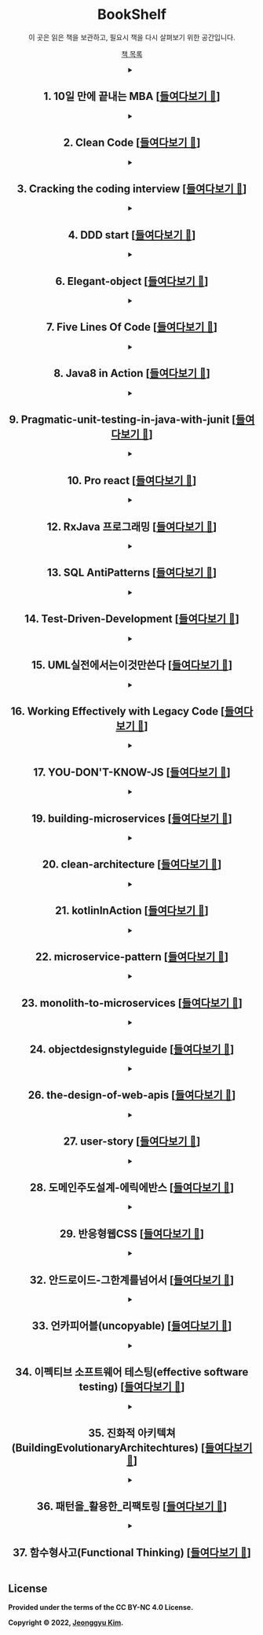

<div align="center">
    <h1> BookShelf </h1>
</div>

<p align="center">
    이 곳은 읽은 책을 보관하고, 필요시 책을 다시 살펴보기 위한 공간입니다.
<p align="center">
    <a href="https://www.notion.so/likelen/44c8b34f833541c2b45ebcdf00d39286">책 목록</a>
</p>
</p>



<details align="center">
<summary><h2><b>1. 10일 만에 끝내는 MBA [<a href="https://github.com/LenKIM/Book/tree/master/10%EC%9D%BC%20%EB%A7%8C%EC%97%90%20%EB%81%9D%EB%82%B4%EB%8A%94%20MBA">들여다보기 📂</a>]

</h2><b></summary>
<br><p>
<h3> •️ 1일차_마케팅.md [<a href="https://github.com/LenKIM/Book/blob/master/10%EC%9D%BC%20%EB%A7%8C%EC%97%90%20%EB%81%9D%EB%82%B4%EB%8A%94%20MBA/1%EC%9D%BC%EC%B0%A8_%EB%A7%88%EC%BC%80%ED%8C%85.md">들여다보기 📂</a>]


<h3> •️ 2일차_윤리학.md [<a href="https://github.com/LenKIM/Book/blob/master/10%EC%9D%BC%20%EB%A7%8C%EC%97%90%20%EB%81%9D%EB%82%B4%EB%8A%94%20MBA/2%EC%9D%BC%EC%B0%A8_%EC%9C%A4%EB%A6%AC%ED%95%99.md">들여다보기 📂</a>]


<h3> •️ 4일차_조직행동론.md [<a href="https://github.com/LenKIM/Book/blob/master/10%EC%9D%BC%20%EB%A7%8C%EC%97%90%20%EB%81%9D%EB%82%B4%EB%8A%94%20MBA/4%EC%9D%BC%EC%B0%A8_%EC%A1%B0%EC%A7%81%ED%96%89%EB%8F%99%EB%A1%A0.md">들여다보기 📂</a>]


<h3> •️ README.md [<a href="https://github.com/LenKIM/Book/blob/master/10%EC%9D%BC%20%EB%A7%8C%EC%97%90%20%EB%81%9D%EB%82%B4%EB%8A%94%20MBA/README.md">들여다보기 📂</a>]


</h3></p>
</details>



<details align="center">
<summary><h2><b>2. Clean Code [<a href="https://github.com/LenKIM/Book/tree/master/Clean%20Code">들여다보기 📂</a>]

</h2><b></summary>
<br><p>
<h3> •️ 01_What_Clean_code_is.md [<a href="https://github.com/LenKIM/Book/blob/master/Clean%20Code/01_What_Clean_code_is.md">들여다보기 📂</a>]


<h3> •️ 02_Meaningful_name.md [<a href="https://github.com/LenKIM/Book/blob/master/Clean%20Code/02_Meaningful_name.md">들여다보기 📂</a>]


<h3> •️ 03_Method.md [<a href="https://github.com/LenKIM/Book/blob/master/Clean%20Code/03_Method.md">들여다보기 📂</a>]


<h3> •️ 10장-클래스.md [<a href="https://github.com/LenKIM/Book/blob/master/Clean%20Code/10%EC%9E%A5-%ED%81%B4%EB%9E%98%EC%8A%A4.md">들여다보기 📂</a>]


<h3> •️ 11장-시스템.md [<a href="https://github.com/LenKIM/Book/blob/master/Clean%20Code/11%EC%9E%A5-%EC%8B%9C%EC%8A%A4%ED%85%9C.md">들여다보기 📂</a>]


<h3> •️ 12장-창발성.md [<a href="https://github.com/LenKIM/Book/blob/master/Clean%20Code/12%EC%9E%A5-%EC%B0%BD%EB%B0%9C%EC%84%B1.md">들여다보기 📂</a>]


<h3> •️ 1장-깨끗한코드.md [<a href="https://github.com/LenKIM/Book/blob/master/Clean%20Code/1%EC%9E%A5-%EA%B9%A8%EB%81%97%ED%95%9C%EC%BD%94%EB%93%9C.md">들여다보기 📂</a>]


<h3> •️ 2장-의미 있는 이름.md [<a href="https://github.com/LenKIM/Book/blob/master/Clean%20Code/2%EC%9E%A5-%EC%9D%98%EB%AF%B8%20%EC%9E%88%EB%8A%94%20%EC%9D%B4%EB%A6%84.md">들여다보기 📂</a>]


<h3> •️ 3장-함수.md [<a href="https://github.com/LenKIM/Book/blob/master/Clean%20Code/3%EC%9E%A5-%ED%95%A8%EC%88%98.md">들여다보기 📂</a>]


<h3> •️ 5장-형식-맞추기.md [<a href="https://github.com/LenKIM/Book/blob/master/Clean%20Code/5%EC%9E%A5-%ED%98%95%EC%8B%9D-%EB%A7%9E%EC%B6%94%EA%B8%B0.md">들여다보기 📂</a>]


<h3> •️ 6장-객체와-자료-구조.md [<a href="https://github.com/LenKIM/Book/blob/master/Clean%20Code/6%EC%9E%A5-%EA%B0%9D%EC%B2%B4%EC%99%80-%EC%9E%90%EB%A3%8C-%EA%B5%AC%EC%A1%B0.md">들여다보기 📂</a>]


<h3> •️ 7장-오류처리.md [<a href="https://github.com/LenKIM/Book/blob/master/Clean%20Code/7%EC%9E%A5-%EC%98%A4%EB%A5%98%EC%B2%98%EB%A6%AC.md">들여다보기 📂</a>]


<h3> •️ 8장-경계.md [<a href="https://github.com/LenKIM/Book/blob/master/Clean%20Code/8%EC%9E%A5-%EA%B2%BD%EA%B3%84.md">들여다보기 📂</a>]


<h3> •️ 9장-단위테스트.md [<a href="https://github.com/LenKIM/Book/blob/master/Clean%20Code/9%EC%9E%A5-%EB%8B%A8%EC%9C%84%ED%85%8C%EC%8A%A4%ED%8A%B8.md">들여다보기 📂</a>]


<h3> •️ README.md [<a href="https://github.com/LenKIM/Book/blob/master/Clean%20Code/README.md">들여다보기 📂</a>]


</h3></p>
</details>



<details align="center">
<summary><h2><b>3. Cracking the coding interview [<a href="https://github.com/LenKIM/Book/tree/master/Cracking%20the%20coding%20interview">들여다보기 📂</a>]

</h2><b></summary>
<br><p>
<h3> •️ READMD.md [<a href="https://github.com/LenKIM/Book/blob/master/Cracking%20the%20coding%20interview/READMD.md">들여다보기 📂</a>]


<h3> •️ [자료구조]배열과문자열.md [<a href="https://github.com/LenKIM/Book/blob/master/Cracking%20the%20coding%20interview/[%EC%9E%90%EB%A3%8C%EA%B5%AC%EC%A1%B0]%EB%B0%B0%EC%97%B4%EA%B3%BC%EB%AC%B8%EC%9E%90%EC%97%B4.md">들여다보기 📂</a>]


<h3> •️ [자료구조]연결리스트.md [<a href="https://github.com/LenKIM/Book/blob/master/Cracking%20the%20coding%20interview/[%EC%9E%90%EB%A3%8C%EA%B5%AC%EC%A1%B0]%EC%97%B0%EA%B2%B0%EB%A6%AC%EC%8A%A4%ED%8A%B8.md">들여다보기 📂</a>]


</h3></p>
</details>



<details align="center">
<summary><h2><b>4. DDD start [<a href="https://github.com/LenKIM/Book/tree/master/DDD%20start">들여다보기 📂</a>]

</h2><b></summary>
<br><p>
<h3> •️ 01-도메인 모델.md [<a href="https://github.com/LenKIM/Book/blob/master/DDD%20start/01-%EB%8F%84%EB%A9%94%EC%9D%B8%20%EB%AA%A8%EB%8D%B8.md">들여다보기 📂</a>]


<h3> •️ 02-아키텍쳐-개요.md [<a href="https://github.com/LenKIM/Book/blob/master/DDD%20start/02-%EC%95%84%ED%82%A4%ED%85%8D%EC%B3%90-%EA%B0%9C%EC%9A%94.md">들여다보기 📂</a>]


<h3> •️ 03-애그리거트.md [<a href="https://github.com/LenKIM/Book/blob/master/DDD%20start/03-%EC%95%A0%EA%B7%B8%EB%A6%AC%EA%B1%B0%ED%8A%B8.md">들여다보기 📂</a>]


<h3> •️ 06-응용서비스와-표현영역.md [<a href="https://github.com/LenKIM/Book/blob/master/DDD%20start/06-%EC%9D%91%EC%9A%A9%EC%84%9C%EB%B9%84%EC%8A%A4%EC%99%80-%ED%91%9C%ED%98%84%EC%98%81%EC%97%AD.md">들여다보기 📂</a>]


<h3> •️ 07-도메인서비스.md [<a href="https://github.com/LenKIM/Book/blob/master/DDD%20start/07-%EB%8F%84%EB%A9%94%EC%9D%B8%EC%84%9C%EB%B9%84%EC%8A%A4.md">들여다보기 📂</a>]


<h3> •️ 08-어그리거트트랜잭션.md [<a href="https://github.com/LenKIM/Book/blob/master/DDD%20start/08-%EC%96%B4%EA%B7%B8%EB%A6%AC%EA%B1%B0%ED%8A%B8%ED%8A%B8%EB%9E%9C%EC%9E%AD%EC%85%98.md">들여다보기 📂</a>]


<h3> •️ 09-도메인모델과바운디드콘텍스트.md [<a href="https://github.com/LenKIM/Book/blob/master/DDD%20start/09-%EB%8F%84%EB%A9%94%EC%9D%B8%EB%AA%A8%EB%8D%B8%EA%B3%BC%EB%B0%94%EC%9A%B4%EB%94%94%EB%93%9C%EC%BD%98%ED%85%8D%EC%8A%A4%ED%8A%B8.md">들여다보기 📂</a>]


<h3> •️ 10-이벤트.md [<a href="https://github.com/LenKIM/Book/blob/master/DDD%20start/10-%EC%9D%B4%EB%B2%A4%ED%8A%B8.md">들여다보기 📂</a>]


<h3> •️ 11-CQRS.md [<a href="https://github.com/LenKIM/Book/blob/master/DDD%20start/11-CQRS.md">들여다보기 📂</a>]


<h3> •️ [1주차]01-02Chapter.md [<a href="https://github.com/LenKIM/Book/blob/master/DDD%20start/[1%EC%A3%BC%EC%B0%A8]01-02Chapter.md">들여다보기 📂</a>]


</h3></p>
</details>



<details align="center">
<summary><h2><b>6. Elegant-object [<a href="https://github.com/LenKIM/Book/tree/master/Elegant-object">들여다보기 📂</a>]

</h2><b></summary>
<br><p>
<h3> •️ README.md [<a href="https://github.com/LenKIM/Book/blob/master/Elegant-object/README.md">들여다보기 📂</a>]


<h3> •️ _00_birth.md [<a href="https://github.com/LenKIM/Book/blob/master/Elegant-object/_00_birth.md">들여다보기 📂</a>]


<h3> •️ _01_education-1.md [<a href="https://github.com/LenKIM/Book/blob/master/Elegant-object/_01_education-1.md">들여다보기 📂</a>]


<h3> •️ _02_education-2.md [<a href="https://github.com/LenKIM/Book/blob/master/Elegant-object/_02_education-2.md">들여다보기 📂</a>]


<h3> •️ _03_employment-1.md [<a href="https://github.com/LenKIM/Book/blob/master/Elegant-object/_03_employment-1.md">들여다보기 📂</a>]


<h3> •️ _04_employment-2.md [<a href="https://github.com/LenKIM/Book/blob/master/Elegant-object/_04_employment-2.md">들여다보기 📂</a>]


<h3> •️ _05_retire.md [<a href="https://github.com/LenKIM/Book/blob/master/Elegant-object/_05_retire.md">들여다보기 📂</a>]


</h3></p>
</details>



<details align="center">
<summary><h2><b>7. Five Lines Of Code [<a href="https://github.com/LenKIM/Book/tree/master/Five%20Lines%20Of%20Code">들여다보기 📂</a>]

</h2><b></summary>
<br><p>
<h3> •️ 0장: Index.md [<a href="https://github.com/LenKIM/Book/blob/master/Five%20Lines%20Of%20Code/0%EC%9E%A5:%20Index.md">들여다보기 📂</a>]


<h3> •️ 1장: 리팩터링 리팩터링하기.md [<a href="https://github.com/LenKIM/Book/blob/master/Five%20Lines%20Of%20Code/1%EC%9E%A5:%20%EB%A6%AC%ED%8C%A9%ED%84%B0%EB%A7%81%20%EB%A6%AC%ED%8C%A9%ED%84%B0%EB%A7%81%ED%95%98%EA%B8%B0.md">들여다보기 📂</a>]


<h3> •️ 2장: 리팩터링 깊게 들여다보기.md [<a href="https://github.com/LenKIM/Book/blob/master/Five%20Lines%20Of%20Code/2%EC%9E%A5:%20%EB%A6%AC%ED%8C%A9%ED%84%B0%EB%A7%81%20%EA%B9%8A%EA%B2%8C%20%EB%93%A4%EC%97%AC%EB%8B%A4%EB%B3%B4%EA%B8%B0.md">들여다보기 📂</a>]


<h3> •️ 3장: 긴 코드 조각내기.md [<a href="https://github.com/LenKIM/Book/blob/master/Five%20Lines%20Of%20Code/3%EC%9E%A5:%20%EA%B8%B4%20%EC%BD%94%EB%93%9C%20%EC%A1%B0%EA%B0%81%EB%82%B4%EA%B8%B0.md">들여다보기 📂</a>]


<h3> •️ 4장: 타입 코드 처리하기.md [<a href="https://github.com/LenKIM/Book/blob/master/Five%20Lines%20Of%20Code/4%EC%9E%A5:%20%ED%83%80%EC%9E%85%20%EC%BD%94%EB%93%9C%20%EC%B2%98%EB%A6%AC%ED%95%98%EA%B8%B0.md">들여다보기 📂</a>]


<h3> •️ 5장: 유사한 코드 융합하기.md [<a href="https://github.com/LenKIM/Book/blob/master/Five%20Lines%20Of%20Code/5%EC%9E%A5:%20%EC%9C%A0%EC%82%AC%ED%95%9C%20%EC%BD%94%EB%93%9C%20%EC%9C%B5%ED%95%A9%ED%95%98%EA%B8%B0.md">들여다보기 📂</a>]


<h3> •️ README.md [<a href="https://github.com/LenKIM/Book/blob/master/Five%20Lines%20Of%20Code/README.md">들여다보기 📂</a>]


</h3></p>
</details>



<details align="center">
<summary><h2><b>8. Java8 in Action [<a href="https://github.com/LenKIM/Book/tree/master/Java8%20in%20Action">들여다보기 📂</a>]

</h2><b></summary>
<br><p>
<h3> •️ README.md [<a href="https://github.com/LenKIM/Book/blob/master/Java8%20in%20Action/README.md">들여다보기 📂</a>]


<h3> •️ ch10-null대신Optional.md [<a href="https://github.com/LenKIM/Book/blob/master/Java8%20in%20Action/ch10-null%EB%8C%80%EC%8B%A0Optional.md">들여다보기 📂</a>]


<h3> •️ ch12-새로운날짜와시간API.md [<a href="https://github.com/LenKIM/Book/blob/master/Java8%20in%20Action/ch12-%EC%83%88%EB%A1%9C%EC%9A%B4%EB%82%A0%EC%A7%9C%EC%99%80%EC%8B%9C%EA%B0%84API.md">들여다보기 📂</a>]


<h3> •️ ch3-람다표현식.md [<a href="https://github.com/LenKIM/Book/blob/master/Java8%20in%20Action/ch3-%EB%9E%8C%EB%8B%A4%ED%91%9C%ED%98%84%EC%8B%9D.md">들여다보기 📂</a>]


<h3> •️ ch4-스트림소개.md [<a href="https://github.com/LenKIM/Book/blob/master/Java8%20in%20Action/ch4-%EC%8A%A4%ED%8A%B8%EB%A6%BC%EC%86%8C%EA%B0%9C.md">들여다보기 📂</a>]


<h3> •️ ch5-스트림활용.md [<a href="https://github.com/LenKIM/Book/blob/master/Java8%20in%20Action/ch5-%EC%8A%A4%ED%8A%B8%EB%A6%BC%ED%99%9C%EC%9A%A9.md">들여다보기 📂</a>]


<h3> •️ ch6-스트림으로데이터수집.md [<a href="https://github.com/LenKIM/Book/blob/master/Java8%20in%20Action/ch6-%EC%8A%A4%ED%8A%B8%EB%A6%BC%EC%9C%BC%EB%A1%9C%EB%8D%B0%EC%9D%B4%ED%84%B0%EC%88%98%EC%A7%91.md">들여다보기 📂</a>]


<h3> •️ ch7-병렬데이터처리와성능.md [<a href="https://github.com/LenKIM/Book/blob/master/Java8%20in%20Action/ch7-%EB%B3%91%EB%A0%AC%EB%8D%B0%EC%9D%B4%ED%84%B0%EC%B2%98%EB%A6%AC%EC%99%80%EC%84%B1%EB%8A%A5.md">들여다보기 📂</a>]


<h3> •️ ch8-리펙토링테스팅디버깅.md [<a href="https://github.com/LenKIM/Book/blob/master/Java8%20in%20Action/ch8-%EB%A6%AC%ED%8E%99%ED%86%A0%EB%A7%81%ED%85%8C%EC%8A%A4%ED%8C%85%EB%94%94%EB%B2%84%EA%B9%85.md">들여다보기 📂</a>]


<h3> •️ ch9-디폴트메서드.md [<a href="https://github.com/LenKIM/Book/blob/master/Java8%20in%20Action/ch9-%EB%94%94%ED%8F%B4%ED%8A%B8%EB%A9%94%EC%84%9C%EB%93%9C.md">들여다보기 📂</a>]


</h3></p>
</details>



<details align="center">
<summary><h2><b>9. Pragmatic-unit-testing-in-java-with-junit [<a href="https://github.com/LenKIM/Book/tree/master/Pragmatic-unit-testing-in-java-with-junit">들여다보기 📂</a>]

</h2><b></summary>
<br><p>
<h3> •️ README.md [<a href="https://github.com/LenKIM/Book/blob/master/Pragmatic-unit-testing-in-java-with-junit/README.md">들여다보기 📂</a>]


<h3> •️ ch05-FIRST.md [<a href="https://github.com/LenKIM/Book/blob/master/Pragmatic-unit-testing-in-java-with-junit/ch05-FIRST.md">들여다보기 📂</a>]


<h3> •️ ch06-Right-BICEP.md [<a href="https://github.com/LenKIM/Book/blob/master/Pragmatic-unit-testing-in-java-with-junit/ch06-Right-BICEP.md">들여다보기 📂</a>]


</h3></p>
</details>



<details align="center">
<summary><h2><b>10. Pro react [<a href="https://github.com/LenKIM/Book/tree/master/Pro%20react">들여다보기 📂</a>]

</h2><b></summary>
<br><p>
<h3> •️ README.md [<a href="https://github.com/LenKIM/Book/blob/master/Pro%20react/README.md">들여다보기 📂</a>]


<h3> •️ [1]리액트의정의.md [<a href="https://github.com/LenKIM/Book/blob/master/Pro%20react/[1]%EB%A6%AC%EC%95%A1%ED%8A%B8%EC%9D%98%EC%A0%95%EC%9D%98.md">들여다보기 📂</a>]


<h3> •️ [2]_시작하기.md [<a href="https://github.com/LenKIM/Book/blob/master/Pro%20react/[2]_%EC%8B%9C%EC%9E%91%ED%95%98%EA%B8%B0.md">들여다보기 📂</a>]


<h3> •️ [3]DOM_추상화의_내부.md [<a href="https://github.com/LenKIM/Book/blob/master/Pro%20react/[3]DOM_%EC%B6%94%EC%83%81%ED%99%94%EC%9D%98_%EB%82%B4%EB%B6%80.md">들여다보기 📂</a>]


<h3> •️ [4]컴포넌트를_이용한_애플리케이션_구축.md [<a href="https://github.com/LenKIM/Book/blob/master/Pro%20react/[4]%EC%BB%B4%ED%8F%AC%EB%84%8C%ED%8A%B8%EB%A5%BC_%EC%9D%B4%EC%9A%A9%ED%95%9C_%EC%95%A0%ED%94%8C%EB%A6%AC%EC%BC%80%EC%9D%B4%EC%85%98_%EA%B5%AC%EC%B6%95.md">들여다보기 📂</a>]


<h3> •️ [5]정교한_상호작용.md [<a href="https://github.com/LenKIM/Book/blob/master/Pro%20react/[5]%EC%A0%95%EA%B5%90%ED%95%9C_%EC%83%81%ED%98%B8%EC%9E%91%EC%9A%A9.md">들여다보기 📂</a>]


<h3> •️ [6]라우팅.md [<a href="https://github.com/LenKIM/Book/blob/master/Pro%20react/[6]%EB%9D%BC%EC%9A%B0%ED%8C%85.md">들여다보기 📂</a>]


<h3> •️ [7]플럭스를_이용한_리액트_애플리케이션_설계.md [<a href="https://github.com/LenKIM/Book/blob/master/Pro%20react/[7]%ED%94%8C%EB%9F%AD%EC%8A%A4%EB%A5%BC_%EC%9D%B4%EC%9A%A9%ED%95%9C_%EB%A6%AC%EC%95%A1%ED%8A%B8_%EC%95%A0%ED%94%8C%EB%A6%AC%EC%BC%80%EC%9D%B4%EC%85%98_%EC%84%A4%EA%B3%84.md">들여다보기 📂</a>]


</h3></p>
</details>



<details align="center">
<summary><h2><b>12. RxJava 프로그래밍 [<a href="https://github.com/LenKIM/Book/tree/master/RxJava%20%ED%94%84%EB%A1%9C%EA%B7%B8%EB%9E%98%EB%B0%8D">들여다보기 📂</a>]

</h2><b></summary>
<br><p>
<h3> •️ Chapter02.md [<a href="https://github.com/LenKIM/Book/blob/master/RxJava%20%ED%94%84%EB%A1%9C%EA%B7%B8%EB%9E%98%EB%B0%8D/Chapter02.md">들여다보기 📂</a>]


<h3> •️ Chapter03.md [<a href="https://github.com/LenKIM/Book/blob/master/RxJava%20%ED%94%84%EB%A1%9C%EA%B7%B8%EB%9E%98%EB%B0%8D/Chapter03.md">들여다보기 📂</a>]


<h3> •️ Chapter04.md [<a href="https://github.com/LenKIM/Book/blob/master/RxJava%20%ED%94%84%EB%A1%9C%EA%B7%B8%EB%9E%98%EB%B0%8D/Chapter04.md">들여다보기 📂</a>]


<h3> •️ Chapter05.md [<a href="https://github.com/LenKIM/Book/blob/master/RxJava%20%ED%94%84%EB%A1%9C%EA%B7%B8%EB%9E%98%EB%B0%8D/Chapter05.md">들여다보기 📂</a>]


<h3> •️ Chapter06_RxAndroid.md [<a href="https://github.com/LenKIM/Book/blob/master/RxJava%20%ED%94%84%EB%A1%9C%EA%B7%B8%EB%9E%98%EB%B0%8D/Chapter06_RxAndroid.md">들여다보기 📂</a>]


<h3> •️ README.md [<a href="https://github.com/LenKIM/Book/blob/master/RxJava%20%ED%94%84%EB%A1%9C%EA%B7%B8%EB%9E%98%EB%B0%8D/README.md">들여다보기 📂</a>]


<h3> •️ chapter01.md [<a href="https://github.com/LenKIM/Book/blob/master/RxJava%20%ED%94%84%EB%A1%9C%EA%B7%B8%EB%9E%98%EB%B0%8D/chapter01.md">들여다보기 📂</a>]


</h3></p>
</details>



<details align="center">
<summary><h2><b>13. SQL AntiPatterns [<a href="https://github.com/LenKIM/Book/tree/master/SQL%20AntiPatterns">들여다보기 📂</a>]

</h2><b></summary>
<br><p>
<h3> •️ README.md [<a href="https://github.com/LenKIM/Book/blob/master/SQL%20AntiPatterns/README.md">들여다보기 📂</a>]


</h3></p>
</details>



<details align="center">
<summary><h2><b>14. Test-Driven-Development [<a href="https://github.com/LenKIM/Book/tree/master/Test-Driven-Development">들여다보기 📂</a>]

</h2><b></summary>
<br><p>
<h3> •️ Money 객체 만들기.md [<a href="https://github.com/LenKIM/Book/blob/master/Test-Driven-Development/Money%20%EA%B0%9D%EC%B2%B4%20%EB%A7%8C%EB%93%A4%EA%B8%B0.md">들여다보기 📂</a>]


<h3> •️ README.md [<a href="https://github.com/LenKIM/Book/blob/master/Test-Driven-Development/README.md">들여다보기 📂</a>]


</h3></p>
</details>



<details align="center">
<summary><h2><b>15. UML실전에서는이것만쓴다 [<a href="https://github.com/LenKIM/Book/tree/master/UML%EC%8B%A4%EC%A0%84%EC%97%90%EC%84%9C%EB%8A%94%EC%9D%B4%EA%B2%83%EB%A7%8C%EC%93%B4%EB%8B%A4">들여다보기 📂</a>]

</h2><b></summary>
<br><p>
<h3> •️ README.md [<a href="https://github.com/LenKIM/Book/blob/master/UML%EC%8B%A4%EC%A0%84%EC%97%90%EC%84%9C%EB%8A%94%EC%9D%B4%EA%B2%83%EB%A7%8C%EC%93%B4%EB%8B%A4/README.md">들여다보기 📂</a>]


<h3> •️ [1]개요.md [<a href="https://github.com/LenKIM/Book/blob/master/UML%EC%8B%A4%EC%A0%84%EC%97%90%EC%84%9C%EB%8A%94%EC%9D%B4%EA%B2%83%EB%A7%8C%EC%93%B4%EB%8B%A4/[1]%EA%B0%9C%EC%9A%94.md">들여다보기 📂</a>]


<h3> •️ [2]다이어그램으로작업하기.md [<a href="https://github.com/LenKIM/Book/blob/master/UML%EC%8B%A4%EC%A0%84%EC%97%90%EC%84%9C%EB%8A%94%EC%9D%B4%EA%B2%83%EB%A7%8C%EC%93%B4%EB%8B%A4/[2]%EB%8B%A4%EC%9D%B4%EC%96%B4%EA%B7%B8%EB%9E%A8%EC%9C%BC%EB%A1%9C%EC%9E%91%EC%97%85%ED%95%98%EA%B8%B0.md">들여다보기 📂</a>]


<h3> •️ [3]클래스 다이어그램.md [<a href="https://github.com/LenKIM/Book/blob/master/UML%EC%8B%A4%EC%A0%84%EC%97%90%EC%84%9C%EB%8A%94%EC%9D%B4%EA%B2%83%EB%A7%8C%EC%93%B4%EB%8B%A4/[3]%ED%81%B4%EB%9E%98%EC%8A%A4%20%EB%8B%A4%EC%9D%B4%EC%96%B4%EA%B7%B8%EB%9E%A8.md">들여다보기 📂</a>]


<h3> •️ template.md [<a href="https://github.com/LenKIM/Book/blob/master/UML%EC%8B%A4%EC%A0%84%EC%97%90%EC%84%9C%EB%8A%94%EC%9D%B4%EA%B2%83%EB%A7%8C%EC%93%B4%EB%8B%A4/template.md">들여다보기 📂</a>]


</h3></p>
</details>



<details align="center">
<summary><h2><b>16. Working Effectively with Legacy Code [<a href="https://github.com/LenKIM/Book/tree/master/Working%20Effectively%20with%20Legacy%20Code">들여다보기 📂</a>]

</h2><b></summary>
<br><p>
<h3> •️ 1부_코드 변경의 매커니즘.md [<a href="https://github.com/LenKIM/Book/blob/master/Working%20Effectively%20with%20Legacy%20Code/1%EB%B6%80_%EC%BD%94%EB%93%9C%20%EB%B3%80%EA%B2%BD%EC%9D%98%20%EB%A7%A4%EC%BB%A4%EB%8B%88%EC%A6%98.md">들여다보기 📂</a>]


<h3> •️ 3부-의존관계제거기법.md [<a href="https://github.com/LenKIM/Book/blob/master/Working%20Effectively%20with%20Legacy%20Code/3%EB%B6%80-%EC%9D%98%EC%A1%B4%EA%B4%80%EA%B3%84%EC%A0%9C%EA%B1%B0%EA%B8%B0%EB%B2%95.md">들여다보기 📂</a>]


<h3> •️ 9장_똑딱!테스트하네스에클래스제대로넣기.md [<a href="https://github.com/LenKIM/Book/blob/master/Working%20Effectively%20with%20Legacy%20Code/9%EC%9E%A5_%EB%98%91%EB%94%B1!%ED%85%8C%EC%8A%A4%ED%8A%B8%ED%95%98%EB%84%A4%EC%8A%A4%EC%97%90%ED%81%B4%EB%9E%98%EC%8A%A4%EC%A0%9C%EB%8C%80%EB%A1%9C%EB%84%A3%EA%B8%B0.md">들여다보기 📂</a>]


<h3> •️ CH16_변경이 가능할 만큼 코드를 이해하지 못하는 경우.md [<a href="https://github.com/LenKIM/Book/blob/master/Working%20Effectively%20with%20Legacy%20Code/CH16_%EB%B3%80%EA%B2%BD%EC%9D%B4%20%EA%B0%80%EB%8A%A5%ED%95%A0%20%EB%A7%8C%ED%81%BC%20%EC%BD%94%EB%93%9C%EB%A5%BC%20%EC%9D%B4%ED%95%B4%ED%95%98%EC%A7%80%20%EB%AA%BB%ED%95%98%EB%8A%94%20%EA%B2%BD%EC%9A%B0.md">들여다보기 📂</a>]


<h3> •️ CH17_내 애플리케이션은 뼈대가 약하다.md [<a href="https://github.com/LenKIM/Book/blob/master/Working%20Effectively%20with%20Legacy%20Code/CH17_%EB%82%B4%20%EC%95%A0%ED%94%8C%EB%A6%AC%EC%BC%80%EC%9D%B4%EC%85%98%EC%9D%80%20%EB%BC%88%EB%8C%80%EA%B0%80%20%EC%95%BD%ED%95%98%EB%8B%A4.md">들여다보기 📂</a>]


<h3> •️ CH18_테스트 코드가 방해를 한다.md [<a href="https://github.com/LenKIM/Book/blob/master/Working%20Effectively%20with%20Legacy%20Code/CH18_%ED%85%8C%EC%8A%A4%ED%8A%B8%20%EC%BD%94%EB%93%9C%EA%B0%80%20%EB%B0%A9%ED%95%B4%EB%A5%BC%20%ED%95%9C%EB%8B%A4.md">들여다보기 📂</a>]


<h3> •️ CH19_내프로젝트는객체지향이아니다_어떻게안전하게변경할수있을까.md [<a href="https://github.com/LenKIM/Book/blob/master/Working%20Effectively%20with%20Legacy%20Code/CH19_%EB%82%B4%ED%94%84%EB%A1%9C%EC%A0%9D%ED%8A%B8%EB%8A%94%EA%B0%9D%EC%B2%B4%EC%A7%80%ED%96%A5%EC%9D%B4%EC%95%84%EB%8B%88%EB%8B%A4_%EC%96%B4%EB%96%BB%EA%B2%8C%EC%95%88%EC%A0%84%ED%95%98%EA%B2%8C%EB%B3%80%EA%B2%BD%ED%95%A0%EC%88%98%EC%9E%88%EC%9D%84%EA%B9%8C.md">들여다보기 📂</a>]


<h3> •️ CH20_이클래스는너무비대해서_더_이상_확장하고_싶지_않다.md [<a href="https://github.com/LenKIM/Book/blob/master/Working%20Effectively%20with%20Legacy%20Code/CH20_%EC%9D%B4%ED%81%B4%EB%9E%98%EC%8A%A4%EB%8A%94%EB%84%88%EB%AC%B4%EB%B9%84%EB%8C%80%ED%95%B4%EC%84%9C_%EB%8D%94_%EC%9D%B4%EC%83%81_%ED%99%95%EC%9E%A5%ED%95%98%EA%B3%A0_%EC%8B%B6%EC%A7%80_%EC%95%8A%EB%8B%A4.md">들여다보기 📂</a>]


<h3> •️ CH21-반복되는_동일한_수정,그만할_수는_없을까.md [<a href="https://github.com/LenKIM/Book/blob/master/Working%20Effectively%20with%20Legacy%20Code/CH21-%EB%B0%98%EB%B3%B5%EB%90%98%EB%8A%94_%EB%8F%99%EC%9D%BC%ED%95%9C_%EC%88%98%EC%A0%95,%EA%B7%B8%EB%A7%8C%ED%95%A0_%EC%88%98%EB%8A%94_%EC%97%86%EC%9D%84%EA%B9%8C.md">들여다보기 📂</a>]


<h3> •️ CH22-괴물메서드를 변경해야하는데 테스트 코드를 작성하지 못하겠다.md [<a href="https://github.com/LenKIM/Book/blob/master/Working%20Effectively%20with%20Legacy%20Code/CH22-%EA%B4%B4%EB%AC%BC%EB%A9%94%EC%84%9C%EB%93%9C%EB%A5%BC%20%EB%B3%80%EA%B2%BD%ED%95%B4%EC%95%BC%ED%95%98%EB%8A%94%EB%8D%B0%20%ED%85%8C%EC%8A%A4%ED%8A%B8%20%EC%BD%94%EB%93%9C%EB%A5%BC%20%EC%9E%91%EC%84%B1%ED%95%98%EC%A7%80%20%EB%AA%BB%ED%95%98%EA%B2%A0%EB%8B%A4.md">들여다보기 📂</a>]


<h3> •️ CH6_고칠것은많고시간은없고.md [<a href="https://github.com/LenKIM/Book/blob/master/Working%20Effectively%20with%20Legacy%20Code/CH6_%EA%B3%A0%EC%B9%A0%EA%B2%83%EC%9D%80%EB%A7%8E%EA%B3%A0%EC%8B%9C%EA%B0%84%EC%9D%80%EC%97%86%EA%B3%A0.md">들여다보기 📂</a>]


<h3> •️ README.md [<a href="https://github.com/LenKIM/Book/blob/master/Working%20Effectively%20with%20Legacy%20Code/README.md">들여다보기 📂</a>]


</h3></p>
</details>



<details align="center">
<summary><h2><b>17. YOU-DON'T-KNOW-JS [<a href="https://github.com/LenKIM/Book/tree/master/YOU-DON'T-KNOW-JS">들여다보기 📂</a>]

</h2><b></summary>
<br><p>
</h3></p>
</details>



<details align="center">
<summary><h2><b>19. building-microservices [<a href="https://github.com/LenKIM/Book/tree/master/building-microservices">들여다보기 📂</a>]

</h2><b></summary>
<br><p>
<h3> •️ README.md [<a href="https://github.com/LenKIM/Book/blob/master/building-microservices/README.md">들여다보기 📂</a>]


</h3></p>
</details>



<details align="center">
<summary><h2><b>20. clean-architecture [<a href="https://github.com/LenKIM/Book/tree/master/clean-architecture">들여다보기 📂</a>]

</h2><b></summary>
<br><p>
<h3> •️ README.md [<a href="https://github.com/LenKIM/Book/blob/master/clean-architecture/README.md">들여다보기 📂</a>]


</h3></p>
</details>



<details align="center">
<summary><h2><b>21. kotlinInAction [<a href="https://github.com/LenKIM/Book/tree/master/kotlinInAction">들여다보기 📂</a>]

</h2><b></summary>
<br><p>
<h3> •️ 1,2장_코틀린_기초.md [<a href="https://github.com/LenKIM/Book/blob/master/kotlinInAction/1,2%EC%9E%A5_%EC%BD%94%ED%8B%80%EB%A6%B0_%EA%B8%B0%EC%B4%88.md">들여다보기 📂</a>]


<h3> •️ 4장_클래스_객체_인터페이스.md [<a href="https://github.com/LenKIM/Book/blob/master/kotlinInAction/4%EC%9E%A5_%ED%81%B4%EB%9E%98%EC%8A%A4_%EA%B0%9D%EC%B2%B4_%EC%9D%B8%ED%84%B0%ED%8E%98%EC%9D%B4%EC%8A%A4.md">들여다보기 📂</a>]


<h3> •️ 5장_람다로_프로그래밍.md [<a href="https://github.com/LenKIM/Book/blob/master/kotlinInAction/5%EC%9E%A5_%EB%9E%8C%EB%8B%A4%EB%A1%9C_%ED%94%84%EB%A1%9C%EA%B7%B8%EB%9E%98%EB%B0%8D.md">들여다보기 📂</a>]


<h3> •️ 6장_코틀린_타입_시스템.md [<a href="https://github.com/LenKIM/Book/blob/master/kotlinInAction/6%EC%9E%A5_%EC%BD%94%ED%8B%80%EB%A6%B0_%ED%83%80%EC%9E%85_%EC%8B%9C%EC%8A%A4%ED%85%9C.md">들여다보기 📂</a>]


<h3> •️ README.md [<a href="https://github.com/LenKIM/Book/blob/master/kotlinInAction/README.md">들여다보기 📂</a>]


<h3> •️ 고차 함수 파라미터와 반환 값으로 람다 사용.md [<a href="https://github.com/LenKIM/Book/blob/master/kotlinInAction/%EA%B3%A0%EC%B0%A8%20%ED%95%A8%EC%88%98%20%ED%8C%8C%EB%9D%BC%EB%AF%B8%ED%84%B0%EC%99%80%20%EB%B0%98%ED%99%98%20%EA%B0%92%EC%9C%BC%EB%A1%9C%20%EB%9E%8C%EB%8B%A4%20%EC%82%AC%EC%9A%A9.md">들여다보기 📂</a>]


<h3> •️ 연산자 오버로딩과 기타 관례.md [<a href="https://github.com/LenKIM/Book/blob/master/kotlinInAction/%EC%97%B0%EC%82%B0%EC%9E%90%20%EC%98%A4%EB%B2%84%EB%A1%9C%EB%94%A9%EA%B3%BC%20%EA%B8%B0%ED%83%80%20%EA%B4%80%EB%A1%80.md">들여다보기 📂</a>]


</h3></p>
</details>



<details align="center">
<summary><h2><b>22. microservice-pattern [<a href="https://github.com/LenKIM/Book/tree/master/microservice-pattern">들여다보기 📂</a>]

</h2><b></summary>
<br><p>
<h3> •️ 2-분해전략.md [<a href="https://github.com/LenKIM/Book/blob/master/microservice-pattern/2-%EB%B6%84%ED%95%B4%EC%A0%84%EB%9E%B5.md">들여다보기 📂</a>]


<h3> •️ 3-프로세스-간-통신.md [<a href="https://github.com/LenKIM/Book/blob/master/microservice-pattern/3-%ED%94%84%EB%A1%9C%EC%84%B8%EC%8A%A4-%EA%B0%84-%ED%86%B5%EC%8B%A0.md">들여다보기 📂</a>]


<h3> •️ 4-트랜잭션관리:사가.md [<a href="https://github.com/LenKIM/Book/blob/master/microservice-pattern/4-%ED%8A%B8%EB%9E%9C%EC%9E%AD%EC%85%98%EA%B4%80%EB%A6%AC:%EC%82%AC%EA%B0%80.md">들여다보기 📂</a>]


<h3> •️ 5-비지니스-로직-설계.md [<a href="https://github.com/LenKIM/Book/blob/master/microservice-pattern/5-%EB%B9%84%EC%A7%80%EB%8B%88%EC%8A%A4-%EB%A1%9C%EC%A7%81-%EC%84%A4%EA%B3%84.md">들여다보기 📂</a>]


<h3> •️ 6-비지니스로직개발:이벤트소싱.md [<a href="https://github.com/LenKIM/Book/blob/master/microservice-pattern/6-%EB%B9%84%EC%A7%80%EB%8B%88%EC%8A%A4%EB%A1%9C%EC%A7%81%EA%B0%9C%EB%B0%9C:%EC%9D%B4%EB%B2%A4%ED%8A%B8%EC%86%8C%EC%8B%B1.md">들여다보기 📂</a>]


<h3> •️ 7-마이크로서비스 쿼리 구현.md [<a href="https://github.com/LenKIM/Book/blob/master/microservice-pattern/7-%EB%A7%88%EC%9D%B4%ED%81%AC%EB%A1%9C%EC%84%9C%EB%B9%84%EC%8A%A4%20%EC%BF%BC%EB%A6%AC%20%EA%B5%AC%ED%98%84.md">들여다보기 📂</a>]


<h3> •️ 8-외부 API 설계 이슈.md [<a href="https://github.com/LenKIM/Book/blob/master/microservice-pattern/8-%EC%99%B8%EB%B6%80%20API%20%EC%84%A4%EA%B3%84%20%EC%9D%B4%EC%8A%88.md">들여다보기 📂</a>]


<h3> •️ 9-마이크로서비스테스트.md [<a href="https://github.com/LenKIM/Book/blob/master/microservice-pattern/9-%EB%A7%88%EC%9D%B4%ED%81%AC%EB%A1%9C%EC%84%9C%EB%B9%84%EC%8A%A4%ED%85%8C%EC%8A%A4%ED%8A%B8.md">들여다보기 📂</a>]


<h3> •️ README.md [<a href="https://github.com/LenKIM/Book/blob/master/microservice-pattern/README.md">들여다보기 📂</a>]


</h3></p>
</details>



<details align="center">
<summary><h2><b>23. monolith-to-microservices [<a href="https://github.com/LenKIM/Book/tree/master/monolith-to-microservices">들여다보기 📂</a>]

</h2><b></summary>
<br><p>
<h3> •️ 1_microservice.md [<a href="https://github.com/LenKIM/Book/blob/master/monolith-to-microservices/1_microservice.md">들여다보기 📂</a>]


<h3> •️ 2_결합도와_응집력.md [<a href="https://github.com/LenKIM/Book/blob/master/monolith-to-microservices/2_%EA%B2%B0%ED%95%A9%EB%8F%84%EC%99%80_%EC%9D%91%EC%A7%91%EB%A0%A5.md">들여다보기 📂</a>]


<h3> •️ 3.1_마이그레이션_패턴_교살자_무화과-작성중.md [<a href="https://github.com/LenKIM/Book/blob/master/monolith-to-microservices/3.1_%EB%A7%88%EC%9D%B4%EA%B7%B8%EB%A0%88%EC%9D%B4%EC%85%98_%ED%8C%A8%ED%84%B4_%EA%B5%90%EC%82%B4%EC%9E%90_%EB%AC%B4%ED%99%94%EA%B3%BC-%EC%9E%91%EC%84%B1%EC%A4%91.md">들여다보기 📂</a>]


<h3> •️ 3_모놀리스를_그대로_둘_것인가?_바꿀_것인가?.md [<a href="https://github.com/LenKIM/Book/blob/master/monolith-to-microservices/3_%EB%AA%A8%EB%86%80%EB%A6%AC%EC%8A%A4%EB%A5%BC_%EA%B7%B8%EB%8C%80%EB%A1%9C_%EB%91%98_%EA%B2%83%EC%9D%B8%EA%B0%80%3F_%EB%B0%94%EA%BF%80_%EA%B2%83%EC%9D%B8%EA%B0%80%3F.md">들여다보기 📂</a>]


</h3></p>
</details>



<details align="center">
<summary><h2><b>24. objectdesignstyleguide [<a href="https://github.com/LenKIM/Book/tree/master/objectdesignstyleguide">들여다보기 📂</a>]

</h2><b></summary>
<br><p>
<h3> •️ README.md [<a href="https://github.com/LenKIM/Book/blob/master/objectdesignstyleguide/README.md">들여다보기 📂</a>]


</h3></p>
</details>



<details align="center">
<summary><h2><b>26. the-design-of-web-apis [<a href="https://github.com/LenKIM/Book/tree/master/the-design-of-web-apis">들여다보기 📂</a>]

</h2><b></summary>
<br><p>
<h3> •️ 5_직관적인_API디자인하기.md [<a href="https://github.com/LenKIM/Book/blob/master/the-design-of-web-apis/5_%EC%A7%81%EA%B4%80%EC%A0%81%EC%9D%B8_API%EB%94%94%EC%9E%90%EC%9D%B8%ED%95%98%EA%B8%B0.md">들여다보기 📂</a>]


<h3> •️ 6_예측_가능한_API_디자인하기.md [<a href="https://github.com/LenKIM/Book/blob/master/the-design-of-web-apis/6_%EC%98%88%EC%B8%A1_%EA%B0%80%EB%8A%A5%ED%95%9C_API_%EB%94%94%EC%9E%90%EC%9D%B8%ED%95%98%EA%B8%B0.md">들여다보기 📂</a>]


</h3></p>
</details>



<details align="center">
<summary><h2><b>27. user-story [<a href="https://github.com/LenKIM/Book/tree/master/user-story">들여다보기 📂</a>]

</h2><b></summary>
<br><p>
<h3> •️ 10장_이터레이션_계획.md [<a href="https://github.com/LenKIM/Book/blob/master/user-story/10%EC%9E%A5_%EC%9D%B4%ED%84%B0%EB%A0%88%EC%9D%B4%EC%85%98_%EA%B3%84%ED%9A%8D.md">들여다보기 📂</a>]


<h3> •️ 11장_속도_측정_및_모니터링.md [<a href="https://github.com/LenKIM/Book/blob/master/user-story/11%EC%9E%A5_%EC%86%8D%EB%8F%84_%EC%B8%A1%EC%A0%95_%EB%B0%8F_%EB%AA%A8%EB%8B%88%ED%84%B0%EB%A7%81.md">들여다보기 📂</a>]


<h3> •️ 12장_스토리가_아닌_것.md [<a href="https://github.com/LenKIM/Book/blob/master/user-story/12%EC%9E%A5_%EC%8A%A4%ED%86%A0%EB%A6%AC%EA%B0%80_%EC%95%84%EB%8B%8C_%EA%B2%83.md">들여다보기 📂</a>]


<h3> •️ 13장_왜_사용자_스토리인가?.md [<a href="https://github.com/LenKIM/Book/blob/master/user-story/13%EC%9E%A5_%EC%99%9C_%EC%82%AC%EC%9A%A9%EC%9E%90_%EC%8A%A4%ED%86%A0%EB%A6%AC%EC%9D%B8%EA%B0%80%3F.md">들여다보기 📂</a>]


<h3> •️ 14장_스토리_냄새_카탈로그.md [<a href="https://github.com/LenKIM/Book/blob/master/user-story/14%EC%9E%A5_%EC%8A%A4%ED%86%A0%EB%A6%AC_%EB%83%84%EC%83%88_%EC%B9%B4%ED%83%88%EB%A1%9C%EA%B7%B8.md">들여다보기 📂</a>]


<h3> •️ 15장_스크럼에서_사용자_스토리_사용하기.md [<a href="https://github.com/LenKIM/Book/blob/master/user-story/15%EC%9E%A5_%EC%8A%A4%ED%81%AC%EB%9F%BC%EC%97%90%EC%84%9C_%EC%82%AC%EC%9A%A9%EC%9E%90_%EC%8A%A4%ED%86%A0%EB%A6%AC_%EC%82%AC%EC%9A%A9%ED%95%98%EA%B8%B0.md">들여다보기 📂</a>]


<h3> •️ 1장_개요.md [<a href="https://github.com/LenKIM/Book/blob/master/user-story/1%EC%9E%A5_%EA%B0%9C%EC%9A%94.md">들여다보기 📂</a>]


<h3> •️ 2장_스토리_작성하기.md [<a href="https://github.com/LenKIM/Book/blob/master/user-story/2%EC%9E%A5_%EC%8A%A4%ED%86%A0%EB%A6%AC_%EC%9E%91%EC%84%B1%ED%95%98%EA%B8%B0.md">들여다보기 📂</a>]


<h3> •️ 3장_사용자_역할_모델링.md [<a href="https://github.com/LenKIM/Book/blob/master/user-story/3%EC%9E%A5_%EC%82%AC%EC%9A%A9%EC%9E%90_%EC%97%AD%ED%95%A0_%EB%AA%A8%EB%8D%B8%EB%A7%81.md">들여다보기 📂</a>]


<h3> •️ 4장_스토리_수집하기.md [<a href="https://github.com/LenKIM/Book/blob/master/user-story/4%EC%9E%A5_%EC%8A%A4%ED%86%A0%EB%A6%AC_%EC%88%98%EC%A7%91%ED%95%98%EA%B8%B0.md">들여다보기 📂</a>]


<h3> •️ 5장_대리사용자와_일하기.md [<a href="https://github.com/LenKIM/Book/blob/master/user-story/5%EC%9E%A5_%EB%8C%80%EB%A6%AC%EC%82%AC%EC%9A%A9%EC%9E%90%EC%99%80_%EC%9D%BC%ED%95%98%EA%B8%B0.md">들여다보기 📂</a>]


<h3> •️ 6장_사용자스토리_인수_테스트.md [<a href="https://github.com/LenKIM/Book/blob/master/user-story/6%EC%9E%A5_%EC%82%AC%EC%9A%A9%EC%9E%90%EC%8A%A4%ED%86%A0%EB%A6%AC_%EC%9D%B8%EC%88%98_%ED%85%8C%EC%8A%A4%ED%8A%B8.md">들여다보기 📂</a>]


<h3> •️ 7장_좋은_스토리를_위한_지침.md [<a href="https://github.com/LenKIM/Book/blob/master/user-story/7%EC%9E%A5_%EC%A2%8B%EC%9D%80_%EC%8A%A4%ED%86%A0%EB%A6%AC%EB%A5%BC_%EC%9C%84%ED%95%9C_%EC%A7%80%EC%B9%A8.md">들여다보기 📂</a>]


<h3> •️ 8장_사용자_스토리_추정.md [<a href="https://github.com/LenKIM/Book/blob/master/user-story/8%EC%9E%A5_%EC%82%AC%EC%9A%A9%EC%9E%90_%EC%8A%A4%ED%86%A0%EB%A6%AC_%EC%B6%94%EC%A0%95.md">들여다보기 📂</a>]


<h3> •️ 9장_릴리즈_계획.md [<a href="https://github.com/LenKIM/Book/blob/master/user-story/9%EC%9E%A5_%EB%A6%B4%EB%A6%AC%EC%A6%88_%EA%B3%84%ED%9A%8D.md">들여다보기 📂</a>]


<h3> •️ README.md [<a href="https://github.com/LenKIM/Book/blob/master/user-story/README.md">들여다보기 📂</a>]


<h3> •️ Untitled.md [<a href="https://github.com/LenKIM/Book/blob/master/user-story/Untitled.md">들여다보기 📂</a>]


</h3></p>
</details>



<details align="center">
<summary><h2><b>28. 도메인주도설계-에릭에반스 [<a href="https://github.com/LenKIM/Book/tree/master/%EB%8F%84%EB%A9%94%EC%9D%B8%EC%A3%BC%EB%8F%84%EC%84%A4%EA%B3%84-%EC%97%90%EB%A6%AD%EC%97%90%EB%B0%98%EC%8A%A4">들여다보기 📂</a>]

</h2><b></summary>
<br><p>
<h3> •️ INTRO.md [<a href="https://github.com/LenKIM/Book/blob/master/%EB%8F%84%EB%A9%94%EC%9D%B8%EC%A3%BC%EB%8F%84%EC%84%A4%EA%B3%84-%EC%97%90%EB%A6%AD%EC%97%90%EB%B0%98%EC%8A%A4/INTRO.md">들여다보기 📂</a>]


<h3> •️ README.md [<a href="https://github.com/LenKIM/Book/blob/master/%EB%8F%84%EB%A9%94%EC%9D%B8%EC%A3%BC%EB%8F%84%EC%84%A4%EA%B3%84-%EC%97%90%EB%A6%AD%EC%97%90%EB%B0%98%EC%8A%A4/README.md">들여다보기 📂</a>]


<h3> •️ _1.지식탐구.md [<a href="https://github.com/LenKIM/Book/blob/master/%EB%8F%84%EB%A9%94%EC%9D%B8%EC%A3%BC%EB%8F%84%EC%84%A4%EA%B3%84-%EC%97%90%EB%A6%AD%EC%97%90%EB%B0%98%EC%8A%A4/_1.%EC%A7%80%EC%8B%9D%ED%83%90%EA%B5%AC.md">들여다보기 📂</a>]


<h3> •️ _10_유연한설계.md [<a href="https://github.com/LenKIM/Book/blob/master/%EB%8F%84%EB%A9%94%EC%9D%B8%EC%A3%BC%EB%8F%84%EC%84%A4%EA%B3%84-%EC%97%90%EB%A6%AD%EC%97%90%EB%B0%98%EC%8A%A4/_10_%EC%9C%A0%EC%97%B0%ED%95%9C%EC%84%A4%EA%B3%84.md">들여다보기 📂</a>]


<h3> •️ _11_분석패턴의 적용.md [<a href="https://github.com/LenKIM/Book/blob/master/%EB%8F%84%EB%A9%94%EC%9D%B8%EC%A3%BC%EB%8F%84%EC%84%A4%EA%B3%84-%EC%97%90%EB%A6%AD%EC%97%90%EB%B0%98%EC%8A%A4/_11_%EB%B6%84%EC%84%9D%ED%8C%A8%ED%84%B4%EC%9D%98%20%EC%A0%81%EC%9A%A9.md">들여다보기 📂</a>]


<h3> •️ _12_모델과_디자인패턴의연결.md [<a href="https://github.com/LenKIM/Book/blob/master/%EB%8F%84%EB%A9%94%EC%9D%B8%EC%A3%BC%EB%8F%84%EC%84%A4%EA%B3%84-%EC%97%90%EB%A6%AD%EC%97%90%EB%B0%98%EC%8A%A4/_12_%EB%AA%A8%EB%8D%B8%EA%B3%BC_%EB%94%94%EC%9E%90%EC%9D%B8%ED%8C%A8%ED%84%B4%EC%9D%98%EC%97%B0%EA%B2%B0.md">들여다보기 📂</a>]


<h3> •️ _13_더심층적인통찰력을향한리팩터링.md [<a href="https://github.com/LenKIM/Book/blob/master/%EB%8F%84%EB%A9%94%EC%9D%B8%EC%A3%BC%EB%8F%84%EC%84%A4%EA%B3%84-%EC%97%90%EB%A6%AD%EC%97%90%EB%B0%98%EC%8A%A4/_13_%EB%8D%94%EC%8B%AC%EC%B8%B5%EC%A0%81%EC%9D%B8%ED%86%B5%EC%B0%B0%EB%A0%A5%EC%9D%84%ED%96%A5%ED%95%9C%EB%A6%AC%ED%8C%A9%ED%84%B0%EB%A7%81.md">들여다보기 📂</a>]


<h3> •️ _2.의사소통과언어사용.md [<a href="https://github.com/LenKIM/Book/blob/master/%EB%8F%84%EB%A9%94%EC%9D%B8%EC%A3%BC%EB%8F%84%EC%84%A4%EA%B3%84-%EC%97%90%EB%A6%AD%EC%97%90%EB%B0%98%EC%8A%A4/_2.%EC%9D%98%EC%82%AC%EC%86%8C%ED%86%B5%EA%B3%BC%EC%96%B8%EC%96%B4%EC%82%AC%EC%9A%A9.md">들여다보기 📂</a>]


<h3> •️ _4.도메인의격리.md [<a href="https://github.com/LenKIM/Book/blob/master/%EB%8F%84%EB%A9%94%EC%9D%B8%EC%A3%BC%EB%8F%84%EC%84%A4%EA%B3%84-%EC%97%90%EB%A6%AD%EC%97%90%EB%B0%98%EC%8A%A4/_4.%EB%8F%84%EB%A9%94%EC%9D%B8%EC%9D%98%EA%B2%A9%EB%A6%AC.md">들여다보기 📂</a>]


<h3> •️ _5.표현되는모델.md [<a href="https://github.com/LenKIM/Book/blob/master/%EB%8F%84%EB%A9%94%EC%9D%B8%EC%A3%BC%EB%8F%84%EC%84%A4%EA%B3%84-%EC%97%90%EB%A6%AD%EC%97%90%EB%B0%98%EC%8A%A4/_5.%ED%91%9C%ED%98%84%EB%90%98%EB%8A%94%EB%AA%A8%EB%8D%B8.md">들여다보기 📂</a>]


<h3> •️ _6.도메인객체의생명주기.md [<a href="https://github.com/LenKIM/Book/blob/master/%EB%8F%84%EB%A9%94%EC%9D%B8%EC%A3%BC%EB%8F%84%EC%84%A4%EA%B3%84-%EC%97%90%EB%A6%AD%EC%97%90%EB%B0%98%EC%8A%A4/_6.%EB%8F%84%EB%A9%94%EC%9D%B8%EA%B0%9D%EC%B2%B4%EC%9D%98%EC%83%9D%EB%AA%85%EC%A3%BC%EA%B8%B0.md">들여다보기 📂</a>]


<h3> •️ _7_언어의사용.md [<a href="https://github.com/LenKIM/Book/blob/master/%EB%8F%84%EB%A9%94%EC%9D%B8%EC%A3%BC%EB%8F%84%EC%84%A4%EA%B3%84-%EC%97%90%EB%A6%AD%EC%97%90%EB%B0%98%EC%8A%A4/_7_%EC%96%B8%EC%96%B4%EC%9D%98%EC%82%AC%EC%9A%A9.md">들여다보기 📂</a>]


<h3> •️ _8_더 심층적인 통찰력을 향한 리팩토링.md [<a href="https://github.com/LenKIM/Book/blob/master/%EB%8F%84%EB%A9%94%EC%9D%B8%EC%A3%BC%EB%8F%84%EC%84%A4%EA%B3%84-%EC%97%90%EB%A6%AD%EC%97%90%EB%B0%98%EC%8A%A4/_8_%EB%8D%94%20%EC%8B%AC%EC%B8%B5%EC%A0%81%EC%9D%B8%20%ED%86%B5%EC%B0%B0%EB%A0%A5%EC%9D%84%20%ED%96%A5%ED%95%9C%20%EB%A6%AC%ED%8C%A9%ED%86%A0%EB%A7%81.md">들여다보기 📂</a>]


<h3> •️ _9_암시적인개념을 명확하게.md [<a href="https://github.com/LenKIM/Book/blob/master/%EB%8F%84%EB%A9%94%EC%9D%B8%EC%A3%BC%EB%8F%84%EC%84%A4%EA%B3%84-%EC%97%90%EB%A6%AD%EC%97%90%EB%B0%98%EC%8A%A4/_9_%EC%95%94%EC%8B%9C%EC%A0%81%EC%9D%B8%EA%B0%9C%EB%85%90%EC%9D%84%20%EB%AA%85%ED%99%95%ED%95%98%EA%B2%8C.md">들여다보기 📂</a>]


<h3> •️ 모델의 무결성 유지.md [<a href="https://github.com/LenKIM/Book/blob/master/%EB%8F%84%EB%A9%94%EC%9D%B8%EC%A3%BC%EB%8F%84%EC%84%A4%EA%B3%84-%EC%97%90%EB%A6%AD%EC%97%90%EB%B0%98%EC%8A%A4/%EB%AA%A8%EB%8D%B8%EC%9D%98%20%EB%AC%B4%EA%B2%B0%EC%84%B1%20%EC%9C%A0%EC%A7%80.md">들여다보기 📂</a>]


<h3> •️ 서비스에 대해서.md [<a href="https://github.com/LenKIM/Book/blob/master/%EB%8F%84%EB%A9%94%EC%9D%B8%EC%A3%BC%EB%8F%84%EC%84%A4%EA%B3%84-%EC%97%90%EB%A6%AD%EC%97%90%EB%B0%98%EC%8A%A4/%EC%84%9C%EB%B9%84%EC%8A%A4%EC%97%90%20%EB%8C%80%ED%95%B4%EC%84%9C.md">들여다보기 📂</a>]


</h3></p>
</details>



<details align="center">
<summary><h2><b>29. 반응형웹CSS [<a href="https://github.com/LenKIM/Book/tree/master/%EB%B0%98%EC%9D%91%ED%98%95%EC%9B%B9CSS">들여다보기 📂</a>]

</h2><b></summary>
<br><p>
</h3></p>
</details>



<details align="center">
<summary><h2><b>32. 안드로이드-그한계를넘어서 [<a href="https://github.com/LenKIM/Book/tree/master/%EC%95%88%EB%93%9C%EB%A1%9C%EC%9D%B4%EB%93%9C-%EA%B7%B8%ED%95%9C%EA%B3%84%EB%A5%BC%EB%84%98%EC%96%B4%EC%84%9C">들여다보기 📂</a>]

</h2><b></summary>
<br><p>
<h3> •️ 18장.원격기기와_통신.md [<a href="https://github.com/LenKIM/Book/blob/master/%EC%95%88%EB%93%9C%EB%A1%9C%EC%9D%B4%EB%93%9C-%EA%B7%B8%ED%95%9C%EA%B3%84%EB%A5%BC%EB%84%98%EC%96%B4%EC%84%9C/18%EC%9E%A5.%EC%9B%90%EA%B2%A9%EA%B8%B0%EA%B8%B0%EC%99%80_%ED%86%B5%EC%8B%A0.md">들여다보기 📂</a>]


<h3> •️ 2.안드로이드를_위한_효과적인_자바_코드.md [<a href="https://github.com/LenKIM/Book/blob/master/%EC%95%88%EB%93%9C%EB%A1%9C%EC%9D%B4%EB%93%9C-%EA%B7%B8%ED%95%9C%EA%B3%84%EB%A5%BC%EB%84%98%EC%96%B4%EC%84%9C/2.%EC%95%88%EB%93%9C%EB%A1%9C%EC%9D%B4%EB%93%9C%EB%A5%BC_%EC%9C%84%ED%95%9C_%ED%9A%A8%EA%B3%BC%EC%A0%81%EC%9D%B8_%EC%9E%90%EB%B0%94_%EC%BD%94%EB%93%9C.md">들여다보기 📂</a>]


<h3> •️ 2_week.md [<a href="https://github.com/LenKIM/Book/blob/master/%EC%95%88%EB%93%9C%EB%A1%9C%EC%9D%B4%EB%93%9C-%EA%B7%B8%ED%95%9C%EA%B3%84%EB%A5%BC%EB%84%98%EC%96%B4%EC%84%9C/2_week.md">들여다보기 📂</a>]


<h3> •️ 3장_컴포넌트,매니페스트,리소스.md [<a href="https://github.com/LenKIM/Book/blob/master/%EC%95%88%EB%93%9C%EB%A1%9C%EC%9D%B4%EB%93%9C-%EA%B7%B8%ED%95%9C%EA%B3%84%EB%A5%BC%EB%84%98%EC%96%B4%EC%84%9C/3%EC%9E%A5_%EC%BB%B4%ED%8F%AC%EB%84%8C%ED%8A%B8,%EB%A7%A4%EB%8B%88%ED%8E%98%EC%8A%A4%ED%8A%B8,%EB%A6%AC%EC%86%8C%EC%8A%A4.md">들여다보기 📂</a>]


<h3> •️ 4장_안드로이드_사용자_경험_및_인터페이스_디자인.md [<a href="https://github.com/LenKIM/Book/blob/master/%EC%95%88%EB%93%9C%EB%A1%9C%EC%9D%B4%EB%93%9C-%EA%B7%B8%ED%95%9C%EA%B3%84%EB%A5%BC%EB%84%98%EC%96%B4%EC%84%9C/4%EC%9E%A5_%EC%95%88%EB%93%9C%EB%A1%9C%EC%9D%B4%EB%93%9C_%EC%82%AC%EC%9A%A9%EC%9E%90_%EA%B2%BD%ED%97%98_%EB%B0%8F_%EC%9D%B8%ED%84%B0%ED%8E%98%EC%9D%B4%EC%8A%A4_%EB%94%94%EC%9E%90%EC%9D%B8.md">들여다보기 📂</a>]


<h3> •️ 5장_안드로이드_사용자_인터페이스_작업.md [<a href="https://github.com/LenKIM/Book/blob/master/%EC%95%88%EB%93%9C%EB%A1%9C%EC%9D%B4%EB%93%9C-%EA%B7%B8%ED%95%9C%EA%B3%84%EB%A5%BC%EB%84%98%EC%96%B4%EC%84%9C/5%EC%9E%A5_%EC%95%88%EB%93%9C%EB%A1%9C%EC%9D%B4%EB%93%9C_%EC%82%AC%EC%9A%A9%EC%9E%90_%EC%9D%B8%ED%84%B0%ED%8E%98%EC%9D%B4%EC%8A%A4_%EC%9E%91%EC%97%85.md">들여다보기 📂</a>]


<h3> •️ 6장_서비스_및_백그라운드_작업.md [<a href="https://github.com/LenKIM/Book/blob/master/%EC%95%88%EB%93%9C%EB%A1%9C%EC%9D%B4%EB%93%9C-%EA%B7%B8%ED%95%9C%EA%B3%84%EB%A5%BC%EB%84%98%EC%96%B4%EC%84%9C/6%EC%9E%A5_%EC%84%9C%EB%B9%84%EC%8A%A4_%EB%B0%8F_%EB%B0%B1%EA%B7%B8%EB%9D%BC%EC%9A%B4%EB%93%9C_%EC%9E%91%EC%97%85.md">들여다보기 📂</a>]


<h3> •️ 7장_안드로이드IPC.md [<a href="https://github.com/LenKIM/Book/blob/master/%EC%95%88%EB%93%9C%EB%A1%9C%EC%9D%B4%EB%93%9C-%EA%B7%B8%ED%95%9C%EA%B3%84%EB%A5%BC%EB%84%98%EC%96%B4%EC%84%9C/7%EC%9E%A5_%EC%95%88%EB%93%9C%EB%A1%9C%EC%9D%B4%EB%93%9CIPC.md">들여다보기 📂</a>]


<h3> •️ 8장_브로드캐스트리시버.md [<a href="https://github.com/LenKIM/Book/blob/master/%EC%95%88%EB%93%9C%EB%A1%9C%EC%9D%B4%EB%93%9C-%EA%B7%B8%ED%95%9C%EA%B3%84%EB%A5%BC%EB%84%98%EC%96%B4%EC%84%9C/8%EC%9E%A5_%EB%B8%8C%EB%A1%9C%EB%93%9C%EC%BA%90%EC%8A%A4%ED%8A%B8%EB%A6%AC%EC%8B%9C%EB%B2%84.md">들여다보기 📂</a>]


<h3> •️ 9장_데이터_저장_및_직렬화.md [<a href="https://github.com/LenKIM/Book/blob/master/%EC%95%88%EB%93%9C%EB%A1%9C%EC%9D%B4%EB%93%9C-%EA%B7%B8%ED%95%9C%EA%B3%84%EB%A5%BC%EB%84%98%EC%96%B4%EC%84%9C/9%EC%9E%A5_%EB%8D%B0%EC%9D%B4%ED%84%B0_%EC%A0%80%EC%9E%A5_%EB%B0%8F_%EC%A7%81%EB%A0%AC%ED%99%94.md">들여다보기 📂</a>]


<h3> •️ README.md [<a href="https://github.com/LenKIM/Book/blob/master/%EC%95%88%EB%93%9C%EB%A1%9C%EC%9D%B4%EB%93%9C-%EA%B7%B8%ED%95%9C%EA%B3%84%EB%A5%BC%EB%84%98%EC%96%B4%EC%84%9C/README.md">들여다보기 📂</a>]


<h3> •️ 안드로이드테스트개요.md [<a href="https://github.com/LenKIM/Book/blob/master/%EC%95%88%EB%93%9C%EB%A1%9C%EC%9D%B4%EB%93%9C-%EA%B7%B8%ED%95%9C%EA%B3%84%EB%A5%BC%EB%84%98%EC%96%B4%EC%84%9C/%EC%95%88%EB%93%9C%EB%A1%9C%EC%9D%B4%EB%93%9C%ED%85%8C%EC%8A%A4%ED%8A%B8%EA%B0%9C%EC%9A%94.md">들여다보기 📂</a>]


</h3></p>
</details>



<details align="center">
<summary><h2><b>33. 언카피어블(uncopyable) [<a href="https://github.com/LenKIM/Book/tree/master/%EC%96%B8%EC%B9%B4%ED%94%BC%EC%96%B4%EB%B8%94(uncopyable)">들여다보기 📂</a>]

</h2><b></summary>
<br><p>
<h3> •️ README.md [<a href="https://github.com/LenKIM/Book/blob/master/%EC%96%B8%EC%B9%B4%ED%94%BC%EC%96%B4%EB%B8%94(uncopyable)/README.md">들여다보기 📂</a>]


<h3> •️ capture.md [<a href="https://github.com/LenKIM/Book/blob/master/%EC%96%B8%EC%B9%B4%ED%94%BC%EC%96%B4%EB%B8%94(uncopyable)/capture.md">들여다보기 📂</a>]


</h3></p>
</details>



<details align="center">
<summary><h2><b>34. 이펙티브 소프트웨어 테스팅(effective software testing) [<a href="https://github.com/LenKIM/Book/tree/master/%EC%9D%B4%ED%8E%99%ED%8B%B0%EB%B8%8C%20%EC%86%8C%ED%94%84%ED%8A%B8%EC%9B%A8%EC%96%B4%20%ED%85%8C%EC%8A%A4%ED%8C%85(effective%20software%20testing)">들여다보기 📂</a>]

</h2><b></summary>
<br><p>
<h3> •️ 1장. 효율적이고 체계적인 소프트웨어 테스트.md [<a href="https://github.com/LenKIM/Book/blob/master/%EC%9D%B4%ED%8E%99%ED%8B%B0%EB%B8%8C%20%EC%86%8C%ED%94%84%ED%8A%B8%EC%9B%A8%EC%96%B4%20%ED%85%8C%EC%8A%A4%ED%8C%85(effective%20software%20testing)/1%EC%9E%A5.%20%ED%9A%A8%EC%9C%A8%EC%A0%81%EC%9D%B4%EA%B3%A0%20%EC%B2%B4%EA%B3%84%EC%A0%81%EC%9D%B8%20%EC%86%8C%ED%94%84%ED%8A%B8%EC%9B%A8%EC%96%B4%20%ED%85%8C%EC%8A%A4%ED%8A%B8.md">들여다보기 📂</a>]


<h3> •️ 2장. 명세 기반 테스트.md [<a href="https://github.com/LenKIM/Book/blob/master/%EC%9D%B4%ED%8E%99%ED%8B%B0%EB%B8%8C%20%EC%86%8C%ED%94%84%ED%8A%B8%EC%9B%A8%EC%96%B4%20%ED%85%8C%EC%8A%A4%ED%8C%85(effective%20software%20testing)/2%EC%9E%A5.%20%EB%AA%85%EC%84%B8%20%EA%B8%B0%EB%B0%98%20%ED%85%8C%EC%8A%A4%ED%8A%B8.md">들여다보기 📂</a>]


<h3> •️ 3장. 구조적 테스트와 코드 커버리지.md [<a href="https://github.com/LenKIM/Book/blob/master/%EC%9D%B4%ED%8E%99%ED%8B%B0%EB%B8%8C%20%EC%86%8C%ED%94%84%ED%8A%B8%EC%9B%A8%EC%96%B4%20%ED%85%8C%EC%8A%A4%ED%8C%85(effective%20software%20testing)/3%EC%9E%A5.%20%EA%B5%AC%EC%A1%B0%EC%A0%81%20%ED%85%8C%EC%8A%A4%ED%8A%B8%EC%99%80%20%EC%BD%94%EB%93%9C%20%EC%BB%A4%EB%B2%84%EB%A6%AC%EC%A7%80.md">들여다보기 📂</a>]


<h3> •️ 4장. 계약 설계.md [<a href="https://github.com/LenKIM/Book/blob/master/%EC%9D%B4%ED%8E%99%ED%8B%B0%EB%B8%8C%20%EC%86%8C%ED%94%84%ED%8A%B8%EC%9B%A8%EC%96%B4%20%ED%85%8C%EC%8A%A4%ED%8C%85(effective%20software%20testing)/4%EC%9E%A5.%20%EA%B3%84%EC%95%BD%20%EC%84%A4%EA%B3%84.md">들여다보기 📂</a>]


<h3> •️ README.md [<a href="https://github.com/LenKIM/Book/blob/master/%EC%9D%B4%ED%8E%99%ED%8B%B0%EB%B8%8C%20%EC%86%8C%ED%94%84%ED%8A%B8%EC%9B%A8%EC%96%B4%20%ED%85%8C%EC%8A%A4%ED%8C%85(effective%20software%20testing)/README.md">들여다보기 📂</a>]


</h3></p>
</details>



<details align="center">
<summary><h2><b>35. 진화적 아키텍쳐(BuildingEvolutionaryArchitechtures) [<a href="https://github.com/LenKIM/Book/tree/master/%EC%A7%84%ED%99%94%EC%A0%81%20%EC%95%84%ED%82%A4%ED%85%8D%EC%B3%90(BuildingEvolutionaryArchitechtures)">들여다보기 📂</a>]

</h2><b></summary>
<br><p>
<h3> •️ CH1-진화적 소프트웨어 아키텍쳐.md [<a href="https://github.com/LenKIM/Book/blob/master/%EC%A7%84%ED%99%94%EC%A0%81%20%EC%95%84%ED%82%A4%ED%85%8D%EC%B3%90(BuildingEvolutionaryArchitechtures)/CH1-%EC%A7%84%ED%99%94%EC%A0%81%20%EC%86%8C%ED%94%84%ED%8A%B8%EC%9B%A8%EC%96%B4%20%EC%95%84%ED%82%A4%ED%85%8D%EC%B3%90.md">들여다보기 📂</a>]


<h3> •️ CH4-아키텍처 커버넌스 자동화.md [<a href="https://github.com/LenKIM/Book/blob/master/%EC%A7%84%ED%99%94%EC%A0%81%20%EC%95%84%ED%82%A4%ED%85%8D%EC%B3%90(BuildingEvolutionaryArchitechtures)/CH4-%EC%95%84%ED%82%A4%ED%85%8D%EC%B2%98%20%EC%BB%A4%EB%B2%84%EB%84%8C%EC%8A%A4%20%EC%9E%90%EB%8F%99%ED%99%94.md">들여다보기 📂</a>]


<h3> •️ README.md [<a href="https://github.com/LenKIM/Book/blob/master/%EC%A7%84%ED%99%94%EC%A0%81%20%EC%95%84%ED%82%A4%ED%85%8D%EC%B3%90(BuildingEvolutionaryArchitechtures)/README.md">들여다보기 📂</a>]


</h3></p>
</details>



<details align="center">
<summary><h2><b>36. 패턴을_활용한_리팩토링 [<a href="https://github.com/LenKIM/Book/tree/master/%ED%8C%A8%ED%84%B4%EC%9D%84_%ED%99%9C%EC%9A%A9%ED%95%9C_%EB%A6%AC%ED%8C%A9%ED%86%A0%EB%A7%81">들여다보기 📂</a>]

</h2><b></summary>
<br><p>
<h3> •️ 04장_코드_속에_냄새.md [<a href="https://github.com/LenKIM/Book/blob/master/%ED%8C%A8%ED%84%B4%EC%9D%84_%ED%99%9C%EC%9A%A9%ED%95%9C_%EB%A6%AC%ED%8C%A9%ED%86%A0%EB%A7%81/04%EC%9E%A5_%EC%BD%94%EB%93%9C_%EC%86%8D%EC%97%90_%EB%83%84%EC%83%88.md">들여다보기 📂</a>]


<h3> •️ README.md [<a href="https://github.com/LenKIM/Book/blob/master/%ED%8C%A8%ED%84%B4%EC%9D%84_%ED%99%9C%EC%9A%A9%ED%95%9C_%EB%A6%AC%ED%8C%A9%ED%86%A0%EB%A7%81/README.md">들여다보기 📂</a>]


</h3></p>
</details>



<details align="center">
<summary><h2><b>37. 함수형사고(Functional Thinking) [<a href="https://github.com/LenKIM/Book/tree/master/%ED%95%A8%EC%88%98%ED%98%95%EC%82%AC%EA%B3%A0(Functional%20Thinking)">들여다보기 📂</a>]

</h2><b></summary>
<br><p>
<h3> •️ Index.md [<a href="https://github.com/LenKIM/Book/blob/master/%ED%95%A8%EC%88%98%ED%98%95%EC%82%AC%EA%B3%A0(Functional%20Thinking)/Index.md">들여다보기 📂</a>]


<h3> •️ [1]왜.md [<a href="https://github.com/LenKIM/Book/blob/master/%ED%95%A8%EC%88%98%ED%98%95%EC%82%AC%EA%B3%A0(Functional%20Thinking)/[1]%EC%99%9C.md">들여다보기 📂</a>]


<h3> •️ [2]전환.md [<a href="https://github.com/LenKIM/Book/blob/master/%ED%95%A8%EC%88%98%ED%98%95%EC%82%AC%EA%B3%A0(Functional%20Thinking)/[2]%EC%A0%84%ED%99%98.md">들여다보기 📂</a>]


<h3> •️ [3]양도하라.md [<a href="https://github.com/LenKIM/Book/blob/master/%ED%95%A8%EC%88%98%ED%98%95%EC%82%AC%EA%B3%A0(Functional%20Thinking)/[3]%EC%96%91%EB%8F%84%ED%95%98%EB%9D%BC.md">들여다보기 📂</a>]


<h3> •️ [4]열심히보다는_현명하게.md [<a href="https://github.com/LenKIM/Book/blob/master/%ED%95%A8%EC%88%98%ED%98%95%EC%82%AC%EA%B3%A0(Functional%20Thinking)/[4]%EC%97%B4%EC%8B%AC%ED%9E%88%EB%B3%B4%EB%8B%A4%EB%8A%94_%ED%98%84%EB%AA%85%ED%95%98%EA%B2%8C.md">들여다보기 📂</a>]


<h3> •️ [5]진화하라.md [<a href="https://github.com/LenKIM/Book/blob/master/%ED%95%A8%EC%88%98%ED%98%95%EC%82%AC%EA%B3%A0(Functional%20Thinking)/[5]%EC%A7%84%ED%99%94%ED%95%98%EB%9D%BC.md">들여다보기 📂</a>]


<h3> •️ [6]전진하라.md [<a href="https://github.com/LenKIM/Book/blob/master/%ED%95%A8%EC%88%98%ED%98%95%EC%82%AC%EA%B3%A0(Functional%20Thinking)/[6]%EC%A0%84%EC%A7%84%ED%95%98%EB%9D%BC.md">들여다보기 📂</a>]


</h3></p>
</details>


## License

Provided under the terms of the CC BY-NC 4.0 License.

Copyright © 2022, [Jeonggyu Kim](https://happy-coding-day.tistory.com/).
